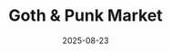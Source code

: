 ---
title: "Goth & Punk Market"
date: "2025-08-23"
venue: "Expressions Artist Community"
address: "303 Rio Grande NW Albuquerque, NM, United States, New Mexico 87104"
time: "4:00 PM - 10:00 PM"
ticketPrice: "$20 digital, $25 door"
ticketLink: "https://venmo.com/code?user_id=3441140976059855043&created=1753327085"
ticketInfo: "Once your payment is submitted, please comment in venmo your email/phone number so we may get your ticket # to you. All you need at the door is your name and ticket number."
description: "Join WysteriA for the Goth & Punk Market Under the Stars. WysteriA will be joined by other performers and vendors. WysteriA takes the stage at 9 PM. "
posterImage: "/upcoming-show-flyer.jpg"
facebookEvent: "https://www.facebook.com/events/24257201163905609"
featured: true
--- 